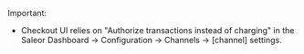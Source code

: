 Important:

- Checkout UI relies on "Authorize transactions instead of charging" in the Saleor Dashboard -> Configuration -> Channels -> [channel] settings.
